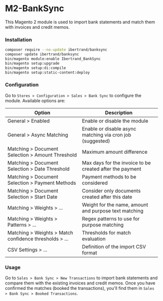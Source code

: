 # M2-BankSync

This Magento 2 module is used to import bank statements and match them
with invoices and credit memos.

### Installation

```bash
composer require --no-update ibertrand/banksync
composer update ibertrand/banksync
bin/magento module:enable Ibertrand_BankSync
bin/magento setup:upgrade
bin/magento setup:di:compile
bin/magento setup:static-content:deploy
```
 
### Configuration

Go to `Stores > Configuration > Sales > Bank Sync` to configure the module.
Available options are:

| Option                                                 | Description                                               |
|--------------------------------------------------------|-----------------------------------------------------------|
| General > Enabled                                      | Enable or disable the module                              |
| General > Async Matching                               | Enable or disable async matching via cron job (suggested) |
| Matching > Document Selection > Amount Threshold       | Maximum amount difference                                 |
| Matching > Document Selection > Date Threshold         | Max days for the invoice to be created after the payment  |
| Matching > Document Selection > Payment Methods        | Payment methods to be considered                          |
| Matching > Document Selection > Start Date             | Consider only documents created after this date           |
| Matching > Weights > ...                               | Weight for the name, amount and purpose text matching     |
| Matching > Weights > Patterns > ...                    | Regex patterns to use for purpose matching                |
| Matching > Weights > Match confidence thresholds > ... | Thresholds for match evaluation                           |
| CSV Settings > ...                                     | Definition of the import CSV format                       |


### Usage 

Go to `Sales > Bank Sync > New Transactions` to import bank statements and compare them with the existing invoices and credit memos.
Once you have confirmed the matches (booked the transactions), you'll find them in `Sales > Bank Sync > Booked Transactions`.
